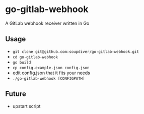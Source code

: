 go-gitlab-webhook
=================

A GitLab webhook receiver written in Go

## Usage

* `git clone git@github.com:soupdiver/go-gitlab-webhook.git`
* `cd go-gitlab-webhook`
* `go build`
* `cp config.example.json config.json`
* edit config.json that it fits your needs
* `./go-gitlab-webhook [CONFIGPATH]`

## Future
* upstart script
